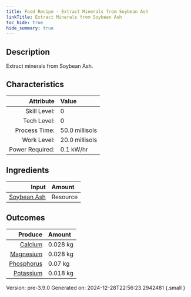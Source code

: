 ```yaml
---
title: Food Recipe - Extract Minerals from Soybean Ash
linkTitle: Extract Minerals from Soybean Ash
toc_hide: true
hide_summary: true
---
```


## Description
Extract minerals from Soybean Ash. 

## Characteristics

| Attribute      | Value |
|--------:|:------|
|Skill Level:|0|
|Tech Level:|0|
|Process Time:|50.0 millisols|
|Work Level:|20.0 millisols|
|Power Required:|0.1 kW/hr|

## Ingredients

| Input      | Amount |
|--------:|:------|
|[Soybean Ash](/docs/definitions/resource/soybean-ash)|Resource|1.0 kg|

## Outcomes


| Produce      | Amount |
|--------:|:------|
|[Calcium](/docs/definitions/resource/calcium)|0.028 kg|
|[Magnesium](/docs/definitions/resource/magnesium)|0.028 kg|
|[Phosphorus](/docs/definitions/resource/phosphorus)|0.07 kg|
|[Potassium](/docs/definitions/resource/potassium)|0.018 kg|


Version: pre-3.9.0 Generated on: 2024-12-28T22:56:23.2942481
{.small }

